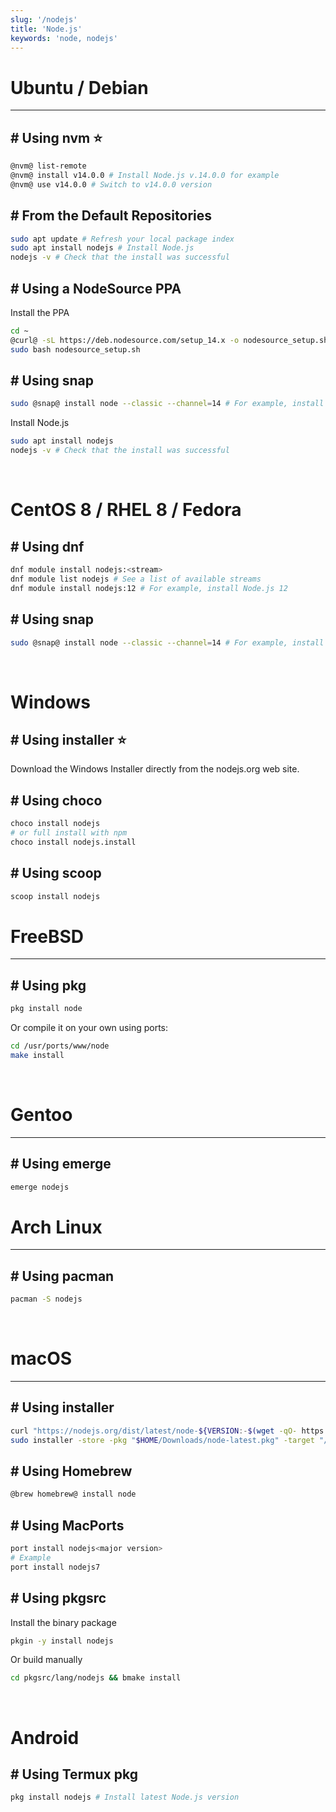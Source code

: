 ```yaml
---
slug: '/nodejs'
title: 'Node.js'
keywords: 'node, nodejs'
---
```


# Ubuntu / Debian

---

## # Using nvm ⭐

```bash
@nvm@ list-remote
@nvm@ install v14.0.0 # Install Node.js v.14.0.0 for example
@nvm@ use v14.0.0 # Switch to v14.0.0 version
```

## # From the Default Repositories

```bash
sudo apt update # Refresh your local package index
sudo apt install nodejs # Install Node.js
nodejs -v # Check that the install was successful
```

## # Using a NodeSource PPA

Install the PPA

```bash
cd ~
@curl@ -sL https://deb.nodesource.com/setup_14.x -o nodesource_setup.sh # For example, install Node.js 14
sudo bash nodesource_setup.sh
```

## # Using snap
```bash
sudo @snap@ install node --classic --channel=14 # For example, install Node.js 14
```

Install Node.js

```bash
sudo apt install nodejs
nodejs -v # Check that the install was successful
```

<br />

# CentOS 8 / RHEL 8 / Fedora

## # Using dnf
```bash
dnf module install nodejs:<stream>
dnf module list nodejs # See a list of available streams
dnf module install nodejs:12 # For example, install Node.js 12
```

## # Using snap
```bash
sudo @snap@ install node --classic --channel=14 # For example, install Node.js 14
```

<br />

# Windows

## # Using installer ⭐
Download the Windows Installer directly from the nodejs.org web site.

## # Using choco
```bash
choco install nodejs
# or full install with npm
choco install nodejs.install
```

## # Using scoop
```bash
scoop install nodejs
```

# FreeBSD

---

## # Using pkg
```bash
pkg install node
```
Or compile it on your own using ports:
```bash
cd /usr/ports/www/node
make install
```

<br />

# Gentoo

---

## # Using emerge
```bash
emerge nodejs
```

# Arch Linux

---

## # Using pacman

```bash
pacman -S nodejs
```

<br />

# macOS

---

## # Using installer
```bash
curl "https://nodejs.org/dist/latest/node-${VERSION:-$(wget -qO- https://nodejs.org/dist/latest/ | sed -nE 's|.*>node-(.*)\.pkg</a>.*|\1|p')}.pkg" > "$HOME/Downloads/node-latest.pkg"
sudo installer -store -pkg "$HOME/Downloads/node-latest.pkg" -target "/"
```

## # Using Homebrew
```bash
@brew homebrew@ install node
```

## # Using MacPorts
```bash
port install nodejs<major version>
# Example
port install nodejs7
```

## # Using pkgsrc
Install the binary package
```bash
pkgin -y install nodejs
```
Or build manually
```bash
cd pkgsrc/lang/nodejs && bmake install
```

<br />

# Android

## # Using Termux pkg
```bash
pkg install nodejs # Install latest Node.js version
```